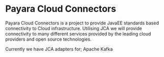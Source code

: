 # Payara Cloud Connectors

Payara Cloud Connectors is a project to provide JavaEE standards based connectivity 
to Cloud infrastructure. Utilising JCA we will provide connectivity to many different 
services provided by the leading cloud providers and open source technologies.

Currently we have JCA adapters for;
Apache Kafka